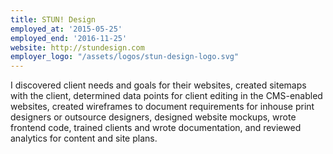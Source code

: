 ```yaml
---
title: STUN! Design
employed_at: '2015-05-25'
employed_end: '2016-11-25'
website: http://stundesign.com
employer_logo: "/assets/logos/stun-design-logo.svg"
---
```


<p>I discovered client needs and goals for their websites, created sitemaps with the client, determined data points for client editing in the CMS-enabled websites, created wireframes to document requirements for inhouse print designers or outsource designers, designed website mockups, wrote frontend code, trained clients and wrote documentation, and reviewed analytics for content and site plans.
</p>